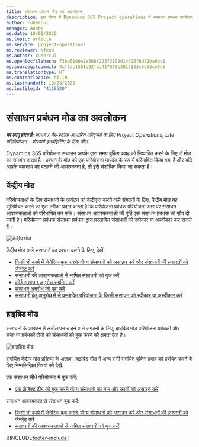 ```yaml
---
title: संसाधन प्रबंधन मोड का अवलोकन
description: इस विषय में Dynamics 365 Project operations में संसाधन प्रबंधन कार्यक्षमता की जानकारी दी गई है.
author: ruhercul
manager: Annbe
ms.date: 10/01/2020
ms.topic: article
ms.service: project-operations
ms.reviewer: kfend
ms.author: ruhercul
ms.openlocfilehash: 73ba6190e2e366f22372102d14d26f6d71ba0bc1
ms.sourcegitcommit: 4cf1dc1561b92fca4175f0b3813133c5e63ce8e6
ms.translationtype: HT
ms.contentlocale: hi-IN
ms.lasthandoff: 10/28/2020
ms.locfileid: "4118520"
---
```

# <a name="resource-management-modes-overview"></a>संसाधन प्रबंधन मोड का अवलोकन

_**पर लागू होता है:** साधन / गैर-स्टॉक आधारित परिदृश्यों के लिए Project Operations, Lite परिनियोजन - प्रोफार्मा इनवॉइसिंग के लिए डील_


Dynamics 365 परियोजना संचालन आपके द्वारा समग्र बुकिंग प्रवाह को निष्पादित करने के लिए दो मोड का समर्थन करता है। प्रबंधन के मोड को एक परियोजना मापदंड के रूप में परिभाषित किया गया है और यदि आपके व्यवसाय को बदलने की आवश्यकता है, तो इसे संशोधित किया जा सकता है।    

## <a name="central-mode"></a>केंद्रीय मोड
परियोजनाओं के लिए संसाधनों के आवंटन को केंद्रीकृत करने वाले संगठनों के लिए, केंद्रीय मोड यह सुनिश्चित करने का एक तरीका प्रदान करता है कि परियोजना प्रबंधक परियोजना स्तर पर संसाधन आवश्यकताओं को परिभाषित कर सकें। संसाधन आवश्यकताओं की पूर्ति एक संसाधन प्रबंधक को सौंप दी जाती है। परियोजना प्रबंधक संसाधन प्रबंधक द्वारा प्रस्तावित संसाधनों को स्वीकार या अस्वीकार कर सकते हैं।

![केंद्रीय मोड](./media/resource-management-central.png)

केंद्रीय मोड वाले संसाधनों का प्रबंधन करने के लिए, देखें:

- [किसी भी कार्य में जेनेरिक बुक करने-योग्य संसाधनों को असाइन करें और संसाधनों की ज़रूरतों को जेनरेट करें](https://docs.microsoft.com/dynamics365/project-service/assign-generic-bookable-resource)
- [संसाधनों की आवश्यकताओं से नामित संसाधनों को बुक करें](https://docs.microsoft.com/dynamics365/project-service/book-named-resource)
- [कोई संसाधन अनुरोध सबमिट करें](https://docs.microsoft.com/dynamics365/project-service/submit-resource-request)
- [संसाधन अनुरोध को पूरा करें](https://docs.microsoft.com/dynamics365/project-service/resource-management-fulfill-requests)
- [संसाधनों हेतु अनुरोध में से प्रस्तावित परियोजना के किसी संसाधन को स्वीकार या अस्वीकार करें](https://docs.microsoft.com/dynamics365/project-service/accept-reject-proposed-resource)

## <a name="hybrid-mode"></a>हाइब्रिड मोड
संसाधनों के आवंटन में लचीलापन चाहने वाले संगठनों के लिए, हाइब्रिड मोड परियोजना प्रबंधकों और संसाधन प्रबंधकों दोनों को संसाधनों को बुक करने की क्षमता देता है।

![हाइब्रिड मोड](./media/resource-management-hybrid.png)

समर्थित केंद्रीय मोड प्रक्रिया के अलावा, हाइब्रिड मोड में अन्य सभी समर्थित बुकिंग प्रवाह को प्रबंधित करने के लिए निम्नलिखित विषयों को देखें:

एक संसाधन सीधे परियोजना में बुक करें:
- [एक प्रोजेक्ट टीम को बुक करने योग्य संसाधनों का नाम और कार्यों को असाइन करें](https://docs.microsoft.com/dynamics365/project-service/assign-named-bookable-resource)

संसाधन आवश्यकता से संसाधन बुक करें:
- [किसी भी कार्य में जेनेरिक बुक करने-योग्य संसाधनों को असाइन करें और संसाधनों की ज़रूरतों को जेनरेट करें](https://docs.microsoft.com/dynamics365/project-service/assign-generic-bookable-resource)
- [संसाधनों की आवश्यकताओं से नामित संसाधनों को बुक करें](https://docs.microsoft.com/dynamics365/project-service/book-named-resource)


[!INCLUDE[footer-include](../includes/footer-banner.md)]